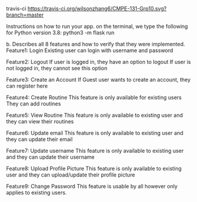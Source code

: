 travis-ci
https://travis-ci.org/wilsonzhang6/CMPE-131-Grp10.svg?branch=master


Instructions on how to run your app.
on the terminal, we type the following for Python version 3.8:
python3 -m flask run

b.    Describes all 8 features and how to verify that they were implemented.
Feature1: Login
Existing user can login with username and password

Feature2: Logout
If user is logged in, they have an option to logout
If user is not logged in, they cannot see this option

Feature3: Create an Account
If Guest user wants to create an account, they can register here

Feature4: Create Routine
This feature is only available for existing users
They can add routines

Feature5: View Routine
This feature is only available to existing user and they can view their routines

Feature6: Update email
This feature is only available to existing user and they can update their email

Feature7: Update username
This feature is only available to existing user and they can update their username

Feature8: Upload Profile Picture
This feature is only available to existing user and they can upload/update their profile picture

Feature9: Change Password
This feature is usable by all however only applies to existing users. 

